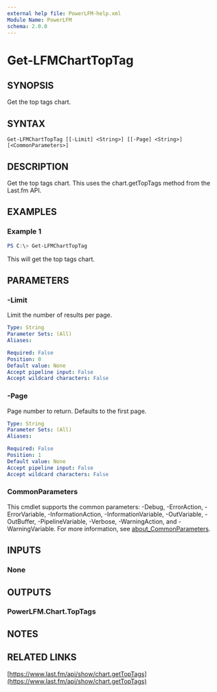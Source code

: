```yaml
---
external help file: PowerLFM-help.xml
Module Name: PowerLFM
schema: 2.0.0
---
```


# Get-LFMChartTopTag

## SYNOPSIS
Get the top tags chart.

## SYNTAX

```
Get-LFMChartTopTag [[-Limit] <String>] [[-Page] <String>] [<CommonParameters>]
```

## DESCRIPTION
Get the top tags chart. This uses the chart.getTopTags method from the Last.fm API.

## EXAMPLES

### Example 1
```powershell
PS C:\> Get-LFMChartTopTag
```

This will get the top tags chart.

## PARAMETERS

### -Limit
Limit the number of results per page.

```yaml
Type: String
Parameter Sets: (All)
Aliases:

Required: False
Position: 0
Default value: None
Accept pipeline input: False
Accept wildcard characters: False
```

### -Page
Page number to return. Defaults to the first page.

```yaml
Type: String
Parameter Sets: (All)
Aliases:

Required: False
Position: 1
Default value: None
Accept pipeline input: False
Accept wildcard characters: False
```

### CommonParameters
This cmdlet supports the common parameters: -Debug, -ErrorAction, -ErrorVariable, -InformationAction, -InformationVariable, -OutVariable, -OutBuffer, -PipelineVariable, -Verbose, -WarningAction, and -WarningVariable. For more information, see [about_CommonParameters](http://go.microsoft.com/fwlink/?LinkID=113216).

## INPUTS

### None

## OUTPUTS

### PowerLFM.Chart.TopTags

## NOTES

## RELATED LINKS

[https://www.last.fm/api/show/chart.getTopTags](https://www.last.fm/api/show/chart.getTopTags)
